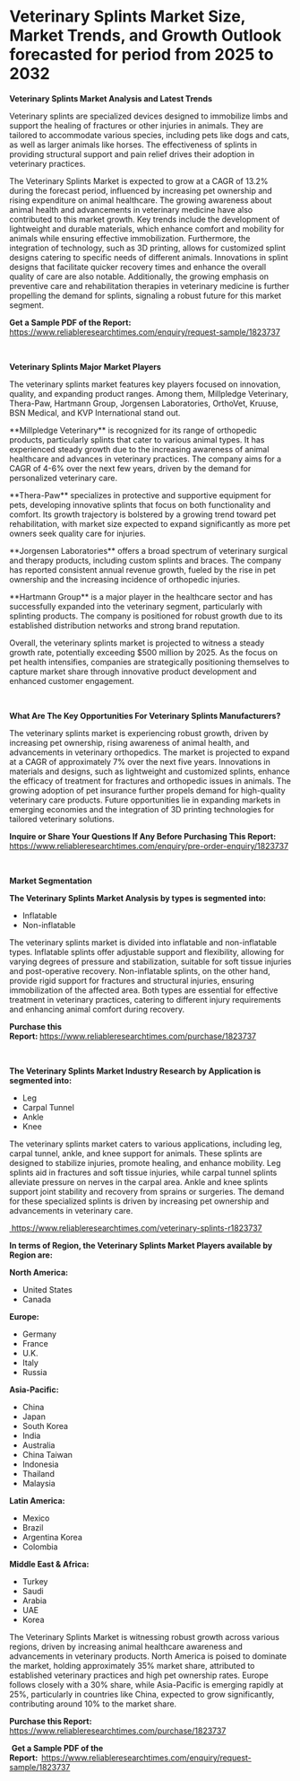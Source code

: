 <p><h1>Veterinary Splints Market Size, Market Trends, and Growth Outlook forecasted for period from 2025 to 2032</h1></p><p><strong>Veterinary Splints Market Analysis and Latest Trends</strong></p>
<p><p>Veterinary splints are specialized devices designed to immobilize limbs and support the healing of fractures or other injuries in animals. They are tailored to accommodate various species, including pets like dogs and cats, as well as larger animals like horses. The effectiveness of splints in providing structural support and pain relief drives their adoption in veterinary practices.</p><p>The Veterinary Splints Market is expected to grow at a CAGR of 13.2% during the forecast period, influenced by increasing pet ownership and rising expenditure on animal healthcare. The growing awareness about animal health and advancements in veterinary medicine have also contributed to this market growth. Key trends include the development of lightweight and durable materials, which enhance comfort and mobility for animals while ensuring effective immobilization. Furthermore, the integration of technology, such as 3D printing, allows for customized splint designs catering to specific needs of different animals. Innovations in splint designs that facilitate quicker recovery times and enhance the overall quality of care are also notable. Additionally, the growing emphasis on preventive care and rehabilitation therapies in veterinary medicine is further propelling the demand for splints, signaling a robust future for this market segment.</p></p>
<p><strong>Get a Sample PDF of the Report:&nbsp;</strong> <a href="https://www.reliableresearchtimes.com/enquiry/request-sample/1823737?utm_campaign=2997&utm_medium=2&utm_source=Github&utm_content=ia&utm_term=13042025&utm_id=veterinary-splints">https://www.reliableresearchtimes.com/enquiry/request-sample/1823737</a></p>
<p>&nbsp;</p>
<p><strong>Veterinary Splints Major Market Players</strong></p>
<p><p>The veterinary splints market features key players focused on innovation, quality, and expanding product ranges. Among them, Millpledge Veterinary, Thera-Paw, Hartmann Group, Jorgensen Laboratories, OrthoVet, Kruuse, BSN Medical, and KVP International stand out.</p><p>**Millpledge Veterinary** is recognized for its range of orthopedic products, particularly splints that cater to various animal types. It has experienced steady growth due to the increasing awareness of animal healthcare and advances in veterinary practices. The company aims for a CAGR of 4-6% over the next few years, driven by the demand for personalized veterinary care.</p><p>**Thera-Paw** specializes in protective and supportive equipment for pets, developing innovative splints that focus on both functionality and comfort. Its growth trajectory is bolstered by a growing trend toward pet rehabilitation, with market size expected to expand significantly as more pet owners seek quality care for injuries.</p><p>**Jorgensen Laboratories** offers a broad spectrum of veterinary surgical and therapy products, including custom splints and braces. The company has reported consistent annual revenue growth, fueled by the rise in pet ownership and the increasing incidence of orthopedic injuries. </p><p>**Hartmann Group** is a major player in the healthcare sector and has successfully expanded into the veterinary segment, particularly with splinting products. The company is positioned for robust growth due to its established distribution networks and strong brand reputation.</p><p>Overall, the veterinary splints market is projected to witness a steady growth rate, potentially exceeding $500 million by 2025. As the focus on pet health intensifies, companies are strategically positioning themselves to capture market share through innovative product development and enhanced customer engagement.</p></p>
<p>&nbsp;</p>
<p><strong>What Are The Key Opportunities For Veterinary Splints Manufacturers?</strong></p>
<p><p>The veterinary splints market is experiencing robust growth, driven by increasing pet ownership, rising awareness of animal health, and advancements in veterinary orthopedics. The market is projected to expand at a CAGR of approximately 7% over the next five years. Innovations in materials and designs, such as lightweight and customized splints, enhance the efficacy of treatment for fractures and orthopedic issues in animals. The growing adoption of pet insurance further propels demand for high-quality veterinary care products. Future opportunities lie in expanding markets in emerging economies and the integration of 3D printing technologies for tailored veterinary solutions.</p></p>
<p><strong>Inquire or Share Your Questions If Any Before Purchasing This Report:</strong> <a href="https://www.reliableresearchtimes.com/enquiry/pre-order-enquiry/1823737?utm_campaign=2997&utm_medium=2&utm_source=Github&utm_content=ia&utm_term=13042025&utm_id=veterinary-splints">https://www.reliableresearchtimes.com/enquiry/pre-order-enquiry/1823737</a></p>
<p>&nbsp;</p>
<p><strong>Market Segmentation</strong></p>
<p><strong>The Veterinary Splints Market Analysis by types is segmented into:</strong></p>
<p><ul><li>Inflatable</li><li>Non-inflatable</li></ul></p>
<p><p>The veterinary splints market is divided into inflatable and non-inflatable types. Inflatable splints offer adjustable support and flexibility, allowing for varying degrees of pressure and stabilization, suitable for soft tissue injuries and post-operative recovery. Non-inflatable splints, on the other hand, provide rigid support for fractures and structural injuries, ensuring immobilization of the affected area. Both types are essential for effective treatment in veterinary practices, catering to different injury requirements and enhancing animal comfort during recovery.</p></p>
<p><strong>Purchase this Report:&nbsp;</strong><a href="https://www.reliableresearchtimes.com/purchase/1823737?utm_campaign=2997&utm_medium=2&utm_source=Github&utm_content=ia&utm_term=13042025&utm_id=veterinary-splints">https://www.reliableresearchtimes.com/purchase/1823737</a></p>
<p>&nbsp;</p>
<p><strong>The Veterinary Splints Market Industry Research by Application is segmented into:</strong></p>
<p><ul><li>Leg</li><li>Carpal Tunnel</li><li>Ankle</li><li>Knee</li></ul></p>
<p><p>The veterinary splints market caters to various applications, including leg, carpal tunnel, ankle, and knee support for animals. These splints are designed to stabilize injuries, promote healing, and enhance mobility. Leg splints aid in fractures and soft tissue injuries, while carpal tunnel splints alleviate pressure on nerves in the carpal area. Ankle and knee splints support joint stability and recovery from sprains or surgeries. The demand for these specialized splints is driven by increasing pet ownership and advancements in veterinary care.</p></p>
<p><a href="https://www.reliableresearchtimes.com/veterinary-splints-r1823737?utm_campaign=2997&utm_medium=2&utm_source=Github&utm_content=ia&utm_term=13042025&utm_id=veterinary-splints">&nbsp;https://www.reliableresearchtimes.com/veterinary-splints-r1823737</a></p>
<p><strong>In terms of Region, the Veterinary Splints Market Players available by Region are:</strong></p>
<p>
    <p> <strong> North America: </strong>
        <ul>
            <li>United States</li>
            <li>Canada</li>
        </ul>
        </p> 
    <p> <strong> Europe: </strong>
        <ul>
            <li>Germany</li>
            <li>France</li>
            <li>U.K.</li>
            <li>Italy</li>
            <li>Russia</li>
        </ul>
        </p> 
    <p> <strong> Asia-Pacific: </strong>
        <ul>
            <li>China</li>
            <li>Japan</li>
            <li>South Korea</li>
            <li>India</li>
            <li>Australia</li>
            <li>China Taiwan</li>
            <li>Indonesia</li>
            <li>Thailand</li>
            <li>Malaysia</li>
        </ul>
        </p> 
    <p> <strong> Latin America: </strong>
        <ul>
            <li>Mexico</li>
            <li>Brazil</li>
            <li>Argentina Korea</li>
            <li>Colombia</li>
        </ul>
        </p> 
    <p> <strong> Middle East & Africa: </strong>
        <ul>
            <li>Turkey</li>
            <li>Saudi</li>
            <li>Arabia</li>
            <li>UAE</li>
            <li>Korea</li>
        </ul>
    </p>
    </p>
<p><p>The Veterinary Splints Market is witnessing robust growth across various regions, driven by increasing animal healthcare awareness and advancements in veterinary products. North America is poised to dominate the market, holding approximately 35% market share, attributed to established veterinary practices and high pet ownership rates. Europe follows closely with a 30% share, while Asia-Pacific is emerging rapidly at 25%, particularly in countries like China, expected to grow significantly, contributing around 10% to the market share.</p></p>
<p><strong>Purchase this Report: </strong><a href="https://www.reliableresearchtimes.com/purchase/1823737?utm_campaign=2997&utm_medium=2&utm_source=Github&utm_content=ia&utm_term=13042025&utm_id=veterinary-splints">https://www.reliableresearchtimes.com/purchase/1823737</a></p>
<p>&nbsp;<strong>Get a Sample PDF of the Report:&nbsp;&nbsp;</strong><a href="https://www.reliableresearchtimes.com/enquiry/request-sample/1823737?utm_campaign=2997&utm_medium=2&utm_source=Github&utm_content=ia&utm_term=13042025&utm_id=veterinary-splints">https://www.reliableresearchtimes.com/enquiry/request-sample/1823737</a></p>
<p><strong></strong></p>
<p><p></p><p></p><p></p></p>